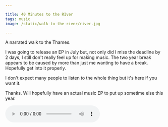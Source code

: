 ```yaml
---

title: 40 Minutes to the RIver
tags: music
image: /static/walk-to-the-river/river.jpg

---
```


A narrated walk to the Thames.

I was going to release an EP in July but, not only did I miss the deadline by 2 days, I still don't really feel up for making music. The two year break appears to be caused by more than just me wanting to have a break. Hopefully get into it properly.

I don't expect many people to listen to the whole thing but it's here if you want it.

Thanks. Will hopefully have an actual music EP to put up sometime else this year.

<audio controls>
  <source src="/static/walk-to-the-river/40-minutes-to-the-river.mp3" type="audio/mpeg">
</audio> 
